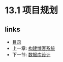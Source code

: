 # 13.1 项目规划

## links
   * [目录](<preface.md>)
   * 上一章: [构建博客系统](<13.md>)
   * 下一节: [数据库设计](<13.2.md>)